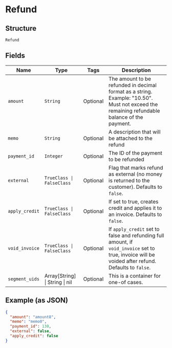 
# Refund

## Structure

`Refund`

## Fields

| Name | Type | Tags | Description |
|  --- | --- | --- | --- |
| `amount` | `String` | Optional | The amount to be refunded in decimal format as a string. Example: "10.50". Must not exceed the remaining refundable balance of the payment. |
| `memo` | `String` | Optional | A description that will be attached to the refund |
| `payment_id` | `Integer` | Optional | The ID of the payment to be refunded |
| `external` | `TrueClass \| FalseClass` | Optional | Flag that marks refund as external (no money is returned to the customer). Defaults to `false`. |
| `apply_credit` | `TrueClass \| FalseClass` | Optional | If set to true, creates credit and applies it to an invoice. Defaults to `false`. |
| `void_invoice` | `TrueClass \| FalseClass` | Optional | If `apply_credit` set to false and refunding full amount, if `void_invoice` set to true, invoice will be voided after refund. Defaults to `false`. |
| `segment_uids` | Array[String] \| String \| nil | Optional | This is a container for one-of cases. |

## Example (as JSON)

```json
{
  "amount": "amount8",
  "memo": "memo0",
  "payment_id": 130,
  "external": false,
  "apply_credit": false
}
```

